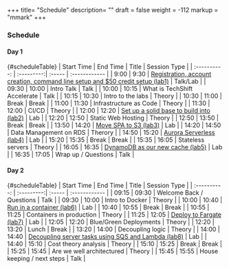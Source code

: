 +++
title= "Schedule"
description= ""
draft = false
weight = -112
markup = "mmark"
+++

### Schedule

#### Day 1

{#scheduleTable}
| Start Time | End Time | Title | Session Type |
| :----------: | :---------:| :----- | :------------ |
| 9:00 | 9:30 | <a href="/page/lab1/" id="#scheduleTable">Registration, account creation, command line setup and $50 credit setup (lab1)</a> | Talk/Lab |
| 09:30 | 10:00	 | Intro Talk | Talk | 
| 10:00 | 10:15	 | What is TechShift Accelerate | Talk |
| 10:15 | 10:30	 | Intro to the labs | Theory |
| 10:30 | 11:00 | Break | Break |
| 11:00 | 11:30 | Infrastructure as Code | Theory |
| 11:30 | 12:00 | CI/CD | Theory |
| 12:00 | 12:20	 | <a href="/page/lab2/">Set up a solid base to build into (lab2)</a> | Lab |
| 12:20 | 12:50 | Static Web Hosting	 | Theory |
| 12:50 | 13:50	 | Break | Break |
| 13:50 | 14:20	 | <a href="/page/lab3/" >Move SPA to S3 (lab3)</a> | Lab |
| 14:20 | 14:50 |	Data Management on RDS | Therory |
| 14:50 | 15:20	 | <a href="/page/lab4/">Aurora Serverless (lab4)</a> | Lab |
| 15:20 | 15:35	 | Break | Break |
| 15:35 | 16:05	 | Stateless servers | Theory |
| 16:05 | 16:35 | <a href="/page/lab5/">DynamoDB as our new cache (lab5)</a> | Lab |
| 16:35 | 17:05 | Wrap up / Questions	| Talk |


#### Day 2

{#scheduleTable}
| Start Time | End Time | Title | Session Type |
| :----------: | :---------:| :----- | :------------ |
| 09:15 | 09:30 | Welcome Back / Questions | Talk |
| 09:30 | 10:00 | Intro to Docker | Theory |
| 10:00 | 10:40 | <a href="/page/lab6/">Run in a container (lab6)</a> | Lab |
| 10:40 | 10:55 | Break	 | Break |
| 10:55 | 11:25 | Containers in production | Theory |
| 11:25 | 12:05 | <a href="/page/lab7/">Deploy to Fargate (lab7)</a> | Lab |
| 12:05 | 12:20 | Blue/Green Deployments | Theory |
| 12:20 | 13:20 | Lunch	 | Break |
| 13:20 | 14:00 | Decoupling logic | Theory |
| 14:00 | 14:40 | <a href="/page/lab8/">Decoupling server tasks using SQS and Lambda (lab8)</a> | Lab |
| 14:40 | 15:10 | Cost theory analysis | Theory |
| 15:10 | 15:25 | Break | 	Break |
| 15:25 | 15:45 | Are we well architectured | Theory |
| 15:45 | 15:55 | House keeping / next steps | Talk |
